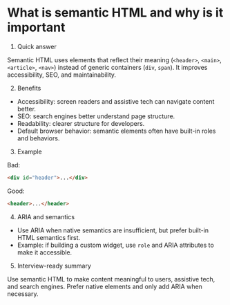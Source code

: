 # What is semantic HTML and why is it important

1. Quick answer

Semantic HTML uses elements that reflect their meaning (`<header>`, `<main>`, `<article>`, `<nav>`) instead of generic containers (`div`, `span`). It improves accessibility, SEO, and maintainability.

2. Benefits

- Accessibility: screen readers and assistive tech can navigate content better.
- SEO: search engines better understand page structure.
- Readability: clearer structure for developers.
- Default browser behavior: semantic elements often have built-in roles and behaviors.

3. Example

Bad:
```html
<div id="header">...</div>
```
Good:
```html
<header>...</header>
```

4. ARIA and semantics

- Use ARIA when native semantics are insufficient, but prefer built-in HTML semantics first.
- Example: if building a custom widget, use `role` and ARIA attributes to make it accessible.

5. Interview-ready summary

Use semantic HTML to make content meaningful to users, assistive tech, and search engines. Prefer native elements and only add ARIA when necessary.
